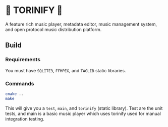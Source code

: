 # 🚧 TORINIFY 🚧

A feature rich music player, metadata editor, music management system, and open protocol music distribution platform.

## Build

### Requirements

You must have `SQLITE3`, `FFMPEG`, and `TAGLIB` static libraries.

### Commands

```bash
cmake ..
make
```

This will give you a `test`, `main`, and `torinify` (static library).
Test are the unit tests, and main is a basic music player which uses torinify used for manual integration testing.
